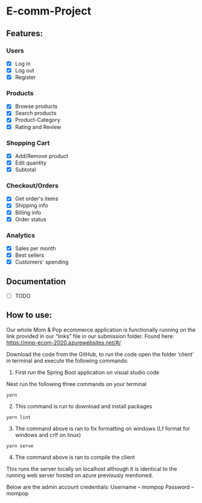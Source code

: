 # E-comm-Project

## Features:

### Users
- [x] Log in
- [x] Log out
- [x] Register

### Products
- [x] Browse products
- [x] Search products
- [x] Product-Category
- [x] Rating and Review

### Shopping Cart
- [x] Add/Remove product
- [x] Edit quantity
- [x] Subtotal

### Checkout/Orders
- [x] Get order's items 
- [x] Shipping info
- [x] Billing info
- [x] Order status

### Analytics
- [x] Sales per month
- [x] Best sellers
- [x] Customers' spending 

## Documentation
- [ ] TODO

## How to use:
Our whole Mom & Pop ecommerce application is functionally running on the link provided in our “links” file in our submission folder. 
Found here: https://mnp-ecom-2020.azurewebsites.net/#/

Download the code from the GitHub, to run the code open the folder ‘client’ in terminal and execute the following commands:

1. First run the Spring Boot application on visual studio code

Next run the following three commands on your terminal

```yarn ```

2. This command is run to download and install packages

```yarn lint```

3. The command above is ran to fix formatting on windows (Lf format for windows and crlf on linux)

```yarn serve```

4. The command above is ran to compile the client

This runs the server locally on localhost although it is identical to the running web server hosted on azure previously mentioned.

Below are the admin account credentials:
Username – mompop
Password – mompop
